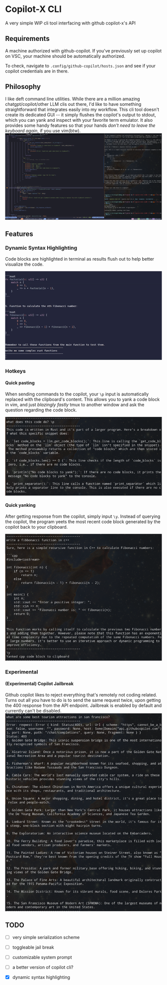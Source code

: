 # Copilot-X CLI

A very simple WIP cli tool interfacing with github copilot-x's API


## Requirements

A machine authorized with github-copilot. If you've previously set up copilot on VSC,
your machine should be automatically authorized.

To check, navigate to `.config/github-copilot/hosts.json` and see if your copilot credentials are in
there.

## Philosophy

I like deft command line utilities. While there are a million amazing chatgpt/copilot/other LLM
clis out there, I'd like to have something straightforward that integrates easily into my workflow.
This cli tool doesn't create its dedicated GUI -- it simply flushes the copilot's output to stdout,
which you can yank and inspect with your favorite term emulator. It also provides some handy
features so that your hands _don't need to leave the keyboard again_, if you use vim(btw).
![alt text](images/workflow.png)

## Features

### Dynamic Syntax Highlighting

Code blocks are highlighted in terminal as results flush out to help better
visualize the code.

![alt text](images/feat_syntax_highlighting.gif)

### Hotkeys
#### Quick pasting

When sending commands to the copilot, your `\p` input is automatically replaced with the clipboard's
content. This allows you to yank a code block in vim, and just _blazingly fastly_ tmux to another
window and ask the question regarding the code block.

![alt text](images/feat_quick_pasting.png)

#### Quick yanking

After getting response from the copilot, simply input `\y`. Instead of querying the copilot, the
program yeets the most recent code block generated by the copilot back to your clipboard.

![alt text](images/feat_quick_yanking.png)


### Experimental

#### (Experimental) Copilot Jailbreak

Github copilot likes to reject everything that's remotely not coding related. Turns out all you have
to do is to send the same request twice, upon getting the 400 response from the API endpoint.
Jailbreak is enabled by default and currently can't be disabled.
![alt text](images/feat_copilot_jailbreak.png)

## TODO

- [ ] very simple serialization scheme
- [ ] toggleable jail break
- [ ] customizable system prompt
- [ ] a better version of copilot cli?
- [x] dynamic syntax highlighting

